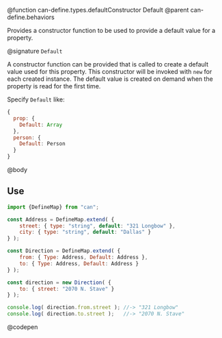 @function can-define.types.defaultConstructor Default
@parent can-define.behaviors

Provides a constructor function to be used to provide a default value for a property.  

@signature `Default`

  A constructor function can be provided that is called to create a default value used for this property.
  This constructor will be invoked with `new` for each created instance. The default
  value is created on demand when the property is read for the first time.

  Specify `Default` like:

  ```js
  {
    prop: {
      Default: Array
    },
    person: {
      Default: Person
    }
  }
  ```

@body

## Use

```js
import {DefineMap} from "can";

const Address = DefineMap.extend( {
	street: { type: "string", default: "321 Longbow" },
	city: { type: "string", default: "Dallas" }
} );

const Direction = DefineMap.extend( {
	from: { Type: Address, Default: Address },
	to: { Type: Address, Default: Address }
} );

const direction = new Direction( {
	to: { street: "2070 N. Stave" }
} );

console.log( direction.from.street ); //-> "321 Longbow"
console.log( direction.to.street );   //-> "2070 N. Stave"
```
@codepen

